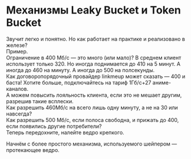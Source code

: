 # Механизмы Leaky Bucket и Token Bucket

Звучит легко и понятно. Но как работает на практике и реализовано в железе?  
Пример.  
Ограничение в 400 Мб/с — это много \(или мало\)? В среднем клиент использует только 320. Но иногда поднимается до 410 на 5 минут. А иногда до 460 на минуту. А иногда до 500 на полсекунды.  
Как договоропорядочный провайдер linkmeup может сказать — 400 и баста! Хотите больше, подключайтесь на тариф 1Гб/с+27 аниме-каналов.  
А можем повысить лояльность клиента, если это не мешает другим, разрешив такие всплески.   
Как разрешить 460Мб/с на всего лишь одну минуту, а не на 30 или навсегда?  
Как разрешить 500 Мб/с, если полоса свободна, и прижать до 400, если появились другие потребители?  
Теперь передохните, налейте ведро крепкого.  
  
Начнём с более простого механизма, используемого шейпером — протекающее ведро. 


